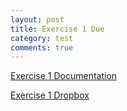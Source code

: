 ```yaml
---
layout: post
title: Exercise 1 Due
category: test
comments: true
---
```


[Exercise 1 Documentation](exercises/maya-image-planes-for-modeling.html)

[Exercise 1 Dropbox](https://dropbox.psu.edu)
